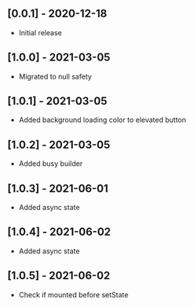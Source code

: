 ## [0.0.1] - 2020-12-18

* Initial release

## [1.0.0] - 2021-03-05

* Migrated to null safety

## [1.0.1] - 2021-03-05

* Added background loading color to elevated button

## [1.0.2] - 2021-03-05

* Added busy builder

## [1.0.3] - 2021-06-01

* Added async state

## [1.0.4] - 2021-06-02

* Added async state

## [1.0.5] - 2021-06-02

* Check if mounted before setState
